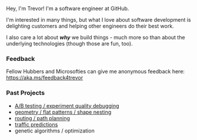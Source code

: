 Hey, I'm Trevor! I'm a software engineer at GitHub. 

I'm interested in many things, but what I love about software development is delighting customers and helping other engineers do their best work. 

I also care a lot about **_why_** we build things - much more so than about the underlying technologies (though those are fun, too).

### Feedback 
Fellow Hubbers and Microsofties can give me anonymous feedback here: https://aka.ms/feedback4trevor 

### Past Projects
- [A/B testing / experiment quality debugging](https://www.microsoft.com/en-us/research/group/experimentation-platform-exp/articles/diagnosing-sample-ratio-mismatch-in-a-b-testing/)
- [geometry / flat patterns / shape nesting](https://patents.google.com/patent/US10279928B2/en?inventor=blanarik&oq=inventor:blanarik)
- [routing / path planning](https://patents.google.com/patent/US9157746B2/en?inventor=blanarik&oq=inventor:blanarik)
- [traffic predictions](https://github.com/tblanarik/WSDOTTrafficData)
- genetic algorithms / optimization
